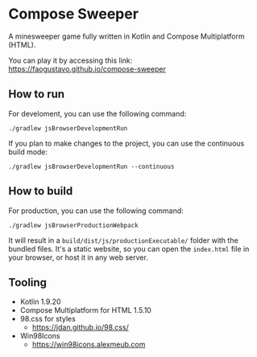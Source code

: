 # Compose Sweeper

A minesweeper game fully written in Kotlin and Compose Multiplatform (HTML).

You can play it by accessing this link: https://faogustavo.github.io/compose-sweeper

## How to run

For develoment, you can use the following command:

```shell
./gradlew jsBrowserDevelopmentRun
```

If you plan to make changes to the project, you can use the continuous build mode:

```shell
./gradlew jsBrowserDevelopmentRun --continuous
```

## How to build

For production, you can use the following command:

```shell
./gradlew jsBrowserProductionWebpack
```

It will result in a `build/dist/js/productionExecutable/` folder with the bundled files.
It's a static website, so you can open the `index.html` file in your browser, or host
it in any web server.


## Tooling

- Kotlin 1.9.20
- Compose Multiplatform for HTML 1.5.10
- 98.css for styles
  - https://jdan.github.io/98.css/
- Win98Icons
  - https://win98icons.alexmeub.com